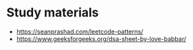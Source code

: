 # Study materials

- https://seanprashad.com/leetcode-patterns/
- https://www.geeksforgeeks.org/dsa-sheet-by-love-babbar/